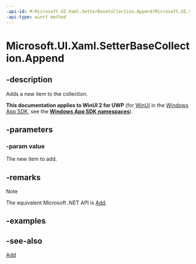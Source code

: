 ```yaml
---
-api-id: M:Microsoft.UI.Xaml.SetterBaseCollection.Append(Microsoft.UI.Xaml.SetterBase)
-api-type: winrt method
---
```


<!-- Method syntax
public void Append(Windows.UI.Xaml.SetterBase value)
-->

# Microsoft.UI.Xaml.SetterBaseCollection.Append

## -description
Adds a new item to the collection.

**This documentation applies to WinUI 2 for UWP** (for [WinUI](/windows/apps/winui/winui3/) in the [Windows App SDK](/windows/apps/windows-app-sdk/), see the **[Windows App SDK namespaces](/windows/windows-app-sdk/api/winrt/)**).

## -parameters
### -param value
The new item to add.

## -remarks
> [!NOTE]
> The equivalent Microsoft .NET  API is [Add](setterbasecollection_add.md).

## -examples

## -see-also
[Add](setterbasecollection_add.md)
